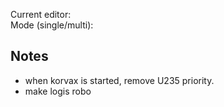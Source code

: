 Current editor:    
Mode (single/multi): 

## Notes
- when korvax is started, remove U235 priority.
- make logis robo

